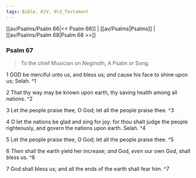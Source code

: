 ```yaml
---
tags: Bible, KJV, Old_Testament
---
```


[[av/Psalms/Psalm 66|<< Psalm 66]] | [[av/Psalms|Psalms]] | [[av/Psalms/Psalm 68|Psalm 68 >>]]

### Psalm 67

> To the chief Musician on Neginoth, A Psalm _or_ Song.

1 GOD be merciful unto us, and bless us; _and_ cause his face to shine upon us; Selah. ^1

2 That thy way may be known upon earth, thy saving health among all nations. ^2

3 Let the people praise thee, O God; let all the people praise thee. ^3

4 O let the nations be glad and sing for joy: for thou shalt judge the people righteously, and govern the nations upon earth. Selah. ^4

5 Let the people praise thee, O God; let all the people praise thee. ^5

6 _Then_ shall the earth yield her increase; _and_ God, _even_ our own God, shall bless us. ^6

7 God shall bless us; and all the ends of the earth shall fear him. ^7

